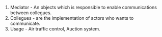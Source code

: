 1. Mediator - An objects which is responsible to enable communications between collegues. 
2. Collegues - are the implementation of actors who wants to communicate. 
3. Usage - Air traffic control, Auction system. 
